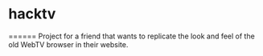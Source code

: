 # hacktv
======
Project for a friend that wants to replicate the look and feel of the old WebTV browser in their website.
